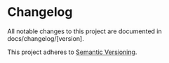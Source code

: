 # Changelog
All notable changes to this project are documented in docs/changelog/\[version\].

This project adheres to [Semantic Versioning](https://semver.org/spec/v2.0.0.html).
